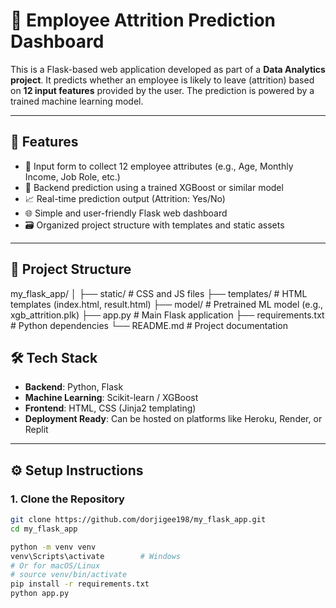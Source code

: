 # 🧠 Employee Attrition Prediction Dashboard

This is a Flask-based web application developed as part of a **Data Analytics project**. It predicts whether an employee is likely to leave (attrition) based on **12 input features** provided by the user. The prediction is powered by a trained machine learning model.

---

## 🚀 Features

- 🔢 Input form to collect 12 employee attributes (e.g., Age, Monthly Income, Job Role, etc.)
- 🤖 Backend prediction using a trained XGBoost or similar model
- 📈 Real-time prediction output (Attrition: Yes/No)
- 🌐 Simple and user-friendly Flask web dashboard
- 🗃️ Organized project structure with templates and static assets

---

## 📁 Project Structure
my_flask_app/
│
├── static/ # CSS and JS files
├── templates/ # HTML templates (index.html, result.html)
├── model/ # Pretrained ML model (e.g., xgb_attrition.plk)
├── app.py # Main Flask application
├── requirements.txt # Python dependencies
└── README.md # Project documentation

## 🛠️ Tech Stack

- **Backend**: Python, Flask
- **Machine Learning**: Scikit-learn / XGBoost
- **Frontend**: HTML, CSS (Jinja2 templating)
- **Deployment Ready**: Can be hosted on platforms like Heroku, Render, or Replit

---

## ⚙️ Setup Instructions

### 1. Clone the Repository

```bash
git clone https://github.com/dorjigee198/my_flask_app.git
cd my_flask_app

python -m venv venv
venv\Scripts\activate        # Windows
# Or for macOS/Linux
# source venv/bin/activate
pip install -r requirements.txt
python app.py


